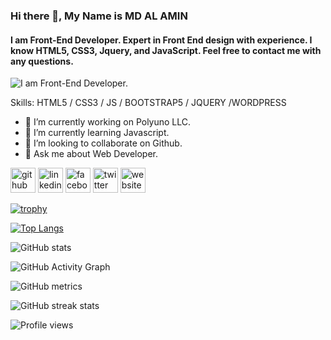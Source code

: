 ### Hi there 👋, My Name is MD AL AMIN
#### I am Front-End Developer. Expert in Front End design with experience. I know HTML5, CSS3, Jquery, and JavaScript. Feel free to contact me with any questions.
![I am Front-End Developer.](https://scontent.fjsr6-1.fna.fbcdn.net/v/t1.6435-9/88191388_278727803098354_8275540821269282816_n.jpg?_nc_cat=109&ccb=1-5&_nc_sid=174925&_nc_ohc=kpRoptGzLlIAX8c06Dj&_nc_ht=scontent.fjsr6-1.fna&oh=00_AT9vclF6z1uNfeO05ozu8yyCOqDr7v5j9v1kzlmDk_CPoA&oe=62365D50)


Skills: HTML5 / CSS3 / JS / BOOTSTRAP5 / JQUERY /WORDPRESS

- 🔭 I’m currently working on Polyuno LLC. 
- 🌱 I’m currently learning Javascript. 
- 👯 I’m looking to collaborate on Github. 
- 💬 Ask me about Web Developer. 


[<img src='https://cdn.jsdelivr.net/npm/simple-icons@3.0.1/icons/github.svg' alt='github' height='40'>](https://github.com/alamin24nava)  [<img src='https://cdn.jsdelivr.net/npm/simple-icons@3.0.1/icons/linkedin.svg' alt='linkedin' height='40'>](https://www.linkedin.com/in/m-a-amin-55a74717b/)  [<img src='https://cdn.jsdelivr.net/npm/simple-icons@3.0.1/icons/facebook.svg' alt='facebook' height='40'>](https://www.facebook.com/maamin.nava)  [<img src='https://cdn.jsdelivr.net/npm/simple-icons@3.0.1/icons/twitter.svg' alt='twitter' height='40'>](https://twitter.com/MAAMIN62102066)  [<img src='https://cdn.jsdelivr.net/npm/simple-icons@3.0.1/icons/icloud.svg' alt='website' height='40'>](https://wpamin.xyz/)  

[![trophy](https://github-profile-trophy.vercel.app/?username=alamin24nava)](https://github.com/ryo-ma/github-profile-trophy)

[![Top Langs](https://github-readme-stats.vercel.app/api/top-langs/?username=alamin24nava)](https://github.com/anuraghazra/github-readme-stats)

![GitHub stats](https://github-readme-stats.vercel.app/api?username=alamin24nava&show_icons=true&count_private=true)  

![GitHub Activity Graph](https://activity-graph.herokuapp.com/graph?username=alamin24nava)  

![GitHub metrics](https://metrics.lecoq.io/alamin24nava)  

![GitHub streak stats](https://github-readme-streak-stats.herokuapp.com/?user=alamin24nava)  

![Profile views](https://gpvc.arturio.dev/alamin24nava)  
